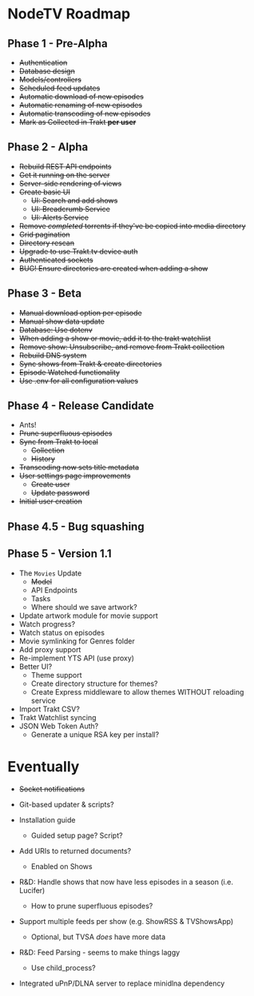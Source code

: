 # NodeTV Roadmap

## Phase 1 - Pre-Alpha

- ~~Authentication~~
- ~~Database design~~
- ~~Models/controllers~~
- ~~Scheduled feed updates~~
- ~~Automatic download of new episodes~~
- ~~Automatic renaming of new episodes~~
- ~~Automatic transcoding of new episodes~~
- ~~Mark as Collected in Trakt **per user**~~


## Phase 2 - Alpha

- ~~Rebuild REST API endpoints~~
- ~~Get it running on the server~~
- ~~Server-side rendering of views~~
- ~~Create basic UI~~
	- ~~UI: Search and add shows~~
	- ~~UI: Breadcrumb Service~~
	- ~~UI: Alerts Service~~
- ~~Remove *completed* torrents if they've be copied into media directory~~
- ~~Grid pagination~~
- ~~Directory rescan~~
- ~~Upgrade to use Trakt.tv device auth~~
- ~~Authenticated sockets~~
- ~~BUG! Ensure directories are created when adding a show~~


## Phase 3 - Beta

- ~~Manual download option per episode~~
- ~~Manual show data update~~
- ~~Database: Use dotenv~~
- ~~When adding a show or movie, add it to the trakt watchlist~~
- ~~Remove show: Unsubscribe, and remove from Trakt collection~~
- ~~Rebuild DNS system~~
- ~~Sync shows from Trakt & create directories~~
- ~~Episode Watched functionality~~
- ~~Use .env for all configuration values~~


## Phase 4 - Release Candidate

- Ants!
- ~~Prune superfluous episodes~~
- ~~Sync from Trakt to local~~
	- ~~Collection~~
	- ~~History~~
- ~~Transcoding now sets title metadata~~
- ~~User settings page improvements~~
	- ~~Create user~~
	- ~~Update password~~
- ~~Initial user creation~~


## Phase 4.5 - Bug squashing



## Phase 5 - Version 1.1

- The `Movies` Update
	- ~~Model~~
	- API Endpoints
	- Tasks
	- Where should we save artwork?
- Update artwork module for movie support
- Watch progress?
- Watch status on episodes
- Movie symlinking for Genres folder
- Add proxy support
- Re-implement YTS API (use proxy)
- Better UI?
	- Theme support
	- Create directory structure for themes?
	- Create Express middleware to allow themes WITHOUT reloading service
- Import Trakt CSV?
- Trakt Watchlist syncing
- JSON Web Token Auth?
	- Generate a unique RSA key per install?


# Eventually

- ~~Socket notifications~~
- Git-based updater & scripts?
- Installation guide
	- Guided setup page? Script?
- Add URIs to returned documents?
	- Enabled on Shows
- R&D: Handle shows that now have less episodes in a season (i.e. Lucifer)
	- How to prune superfluous episodes?

- Support multiple feeds per show (e.g. ShowRSS & TVShowsApp)
	- Optional, but TVSA *does* have more data
- R&D: Feed Parsing - seems to make things laggy
	- Use child_process?
- Integrated uPnP/DLNA server to replace minidlna dependency


